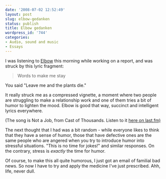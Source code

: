 ```yaml
---
date: '2008-07-02 12:52:49'
layout: post
slug: elbow-gedanken
status: publish
title: Elbow gedanken
wordpress_id: '744'
categories:
- Audio, sound and music
- Essays
---
```


I was listening to [Elbow](http://www.last.fm/music/Elbow) this morning while working on a report, and was struck by this lyric fragment:


> Words to make me stay

You said "Leave me and the plants die."


It really struck me as a compressed vignette, a moment where two people are struggling to make a relationship work and one of them tries a bit of humor to lighten the mood. Elbow is good that way, succinct and intelligent lyrics everywhere.

(The song is Not a Job, from Cast of Thousands. Listen to it [here on last.fm)](http://www.last.fm/music/Elbow/_/Not+a+Job)

The next thought that I had was a bit random - while everyone likes to think that they have a sense of humor, those that have defective ones are the same people who are angered when you try to introduce humor into stressful situations. "This is no time for jokes!" and similar responses. On the contrary, stress is _exactly_ the time for humor.

Of course, to make this all quite humorous, I just got an email of familial bad news. So now I have to try and apply the medicine I've just prescribed. Ahh, life, never dull.
